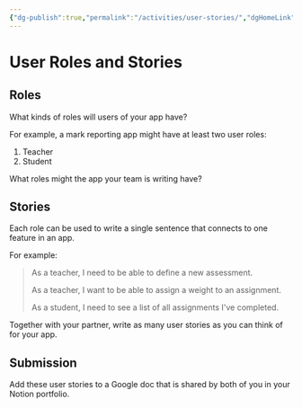 ```yaml
---
{"dg-publish":true,"permalink":"/activities/user-stories/","dgHomeLink":true,"dgShowToc":true}
---
```


# User Roles and Stories

## Roles

What kinds of roles will users of your app have?

For example, a mark reporting app might have at least two user roles:

1. Teacher
2. Student

What roles might the app your team is writing have?

## Stories

Each role can be used to write a single sentence that connects to one feature in an app.

For example:

> As a teacher, I need to be able to define a new assessment.
> 
> As a teacher, I want to be able to assign a weight to an assignment.
> 
> As a student, I need to see a list of all assignments I've completed. 

Together with your partner, write as many user stories as you can think of for your app.

## Submission

Add these user stories to a Google doc that is shared by both of you in your Notion portfolio.